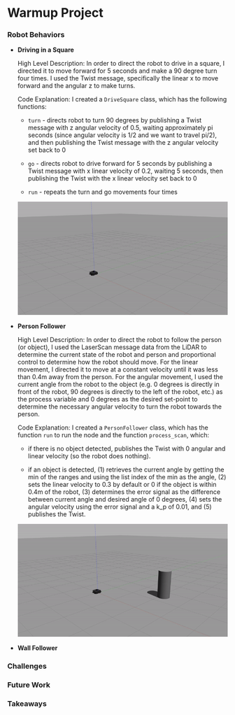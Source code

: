 # Warmup Project

### Robot Behaviors
* **Driving in a Square**

  High Level Description: In order to direct the robot to drive in a square, I directed it to move forward for 5 seconds and make a 90 degree turn four times. I used the Twist message, specifically the linear x to move forward and the angular z to make turns.

  Code Explanation: I created a `DriveSquare` class, which has the following functions:
    * `turn` -  directs robot to turn 90 degrees by publishing a Twist message with z angular velocity of 0.5, waiting approximately pi seconds (since angular velocity is 1/2 and we want to travel pi/2), and then publishing the Twist message with the z angular velocity set back to 0

    * `go` - directs robot to drive forward for 5 seconds by publishing a Twist message with x linear velocity of 0.2, waiting 5 seconds, then publishing the Twist with the x linear velocity set back to 0

    * `run` - repeats the turn and go movements four times

  ![driving in square](./drive_square.gif)

* **Person Follower**

  High Level Description: In order to direct the robot to follow the person (or object), I used the LaserScan message data from the LiDAR to determine the current state of the robot and person and proportional control to determine how the robot should move. For the linear movement, I directed it to move at a constant velocity until it was less than 0.4m away from the person. For the angular movement, I used the current angle from the robot to the object (e.g. 0 degrees is directly in front of the robot, 90 degrees is directly to the left of the robot, etc.) as the process variable and 0 degrees as the desired set-point to determine the necessary angular velocity to turn the robot towards the person.

  Code Explanation: I created a `PersonFollower` class, which has the function `run` to run the node and the function `process_scan`, which:
    * if there is no object detected, publishes the Twist with 0 angular and linear velocity (so the robot does nothing).

    * if an object is detected, (1) retrieves the current angle by getting the min of the ranges and using the list index of the min as the angle, (2) sets the linear velocity to 0.3 by default or 0 if the object is within 0.4m of the robot, (3) determines the error signal as the difference between current angle and desired angle of 0 degrees, (4) sets the angular velocity using the error signal and a k_p of 0.01, and (5) publishes the Twist.

  ![follower person](./person_follower.gif)
* **Wall Follower**

### Challenges

### Future Work

### Takeaways
